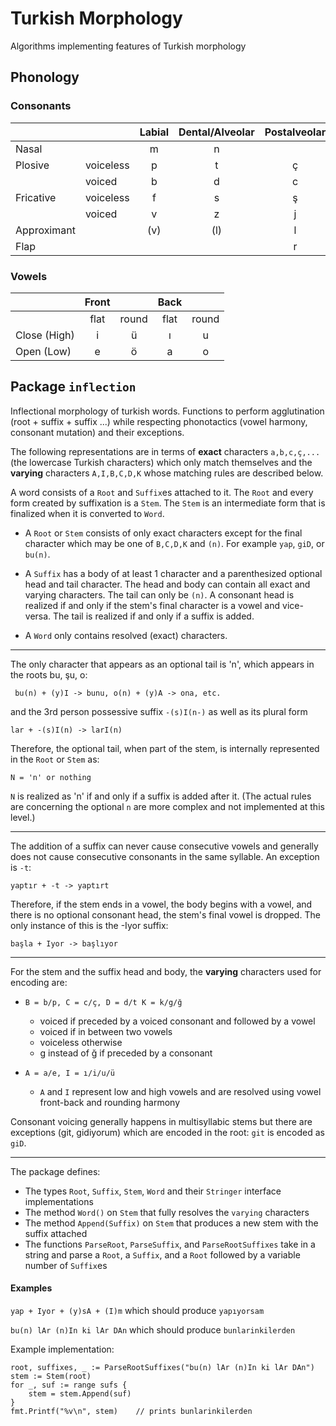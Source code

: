 # Turkish Morphology
Algorithms implementing features of Turkish morphology

## Phonology

### Consonants
|	|	| Labial | Dental/Alveolar | Postalveolar | Palatal | Velar | Glottal |
|-------|-------|:------:|:---------------:|:------------:|:-------:|:-----:|:-------:|
| Nasal | | m | n | | | | |
| Plosive | voiceless | p | t | ç | (k) | k | |
|  | voiced | b | d | c | (g) | g | |
| Fricative | voiceless | f | s | ş | | | h |
|  | voiced | v | z | j | | | |
| Approximant | | (v) | (l) | l | y | (ğ) | |
| Flap | | | | r | | | |

### Vowels

|	| Front	|	| Back	|	|
|-------|:-----:|:-----:|:-----:|:-----:|
|	| flat	| round	| flat	| round	|
|Close (High)	| i	| ü	| ı	| u	|
|Open (Low)	| e	| ö	| a	| o	|


## Package `inflection`
Inflectional morphology of turkish words.
Functions to perform agglutination (root + suffix + suffix ...) while respecting phonotactics (vowel harmony, consonant mutation) and their exceptions.

The following representations are in terms of **exact** characters `a,b,c,ç,...` (the lowercase Turkish characters) which only match themselves and the **varying** characters `A,I,B,C,D,K` whose matching rules are described below.

A word consists of a `Root` and `Suffix`es attached to it. The `Root` and every form created by suffixation is a `Stem`. The `Stem` is an intermediate form that is finalized when it is converted to `Word`.

* A `Root` or `Stem` consists of only exact characters except for the final character which may be one of `B,C,D,K` and `(n)`.  For example `yap`, `giD`, or `bu(n)`.

* A `Suffix` has a body of at least 1 character and a parenthesized optional head and tail character. The head and body can contain all exact and varying characters. The tail can only be `(n)`.  A consonant head is realized if and only if the stem's final character is a vowel and vice-versa. The tail is realized if and only if a suffix is added.

* A `Word` only contains resolved (exact) characters.

---

The only character that appears as an optional tail is 'n', which appears in the roots bu, şu, o:
```
 bu(n) + (y)I -> bunu, o(n) + (y)A -> ona, etc.
```
and the 3rd person possessive suffix `-(s)I(n-)` as well as its plural form
```
lar + -(s)I(n) -> larI(n)
```
Therefore, the optional tail, when part of the stem, is internally represented in the `Root` or `Stem` as:
```
N = 'n' or nothing
```
`N` is realized as 'n' if and only if a suffix is added after it. (The actual rules are concerning the optional `n` are more complex and not implemented at this level.)

---

The addition of a suffix can never cause consecutive vowels and generally does not cause consecutive consonants
in the same syllable. An exception is `-t`: 
```
yaptır + -t -> yaptırt
```

Therefore, if the stem ends in a vowel, the body begins with a vowel, and there is no optional consonant head, the stem's final vowel is dropped. The only instance
of this is the -Iyor suffix:
```
başla + Iyor -> başlıyor
```

---

For the stem and the suffix head and body, the **varying** characters used for encoding are:

* `B = b/p, C = c/ç, D = d/t K = k/g/ğ`
	* voiced if preceded by a voiced consonant and followed by a vowel
	* voiced if in between two vowels
	* voiceless otherwise
	* g instead of ğ if preceded by a consonant

* `A = a/e, I = ı/i/u/ü`
	* `A` and `I` represent low and high vowels and are resolved using vowel front-back and rounding harmony
	
Consonant voicing generally happens in multisyllabic stems but there are exceptions (git, gidiyorum) which are
encoded in the root: `git` is encoded as `giD`.

---

The package defines:

* The types `Root`, `Suffix`, `Stem`, `Word` and their `Stringer` interface implementations
* The method `Word()` on `Stem` that fully resolves the `varying` characters
* The method `Append(Suffix)` on `Stem` that produces a new stem with the suffix attached
* The functions `ParseRoot`, `ParseSuffix`, and `ParseRootSuffixes` take in a string and parse a `Root`, a `Suffix`, and a `Root` followed by a variable number of `Suffix`es

#### Examples
`yap + Iyor + (y)sA + (I)m` which should produce `yapıyorsam`

`bu(n) lAr (n)In ki lAr DAn` which should produce  `bunlarinkilerden`

Example implementation:
```
root, suffixes, _ := ParseRootSuffixes("bu(n) lAr (n)In ki lAr DAn")
stem := Stem(root)
for _, suf := range sufs {
	stem = stem.Append(suf)
}
fmt.Printf("%v\n", stem)	// prints bunlarinkilerden
```

